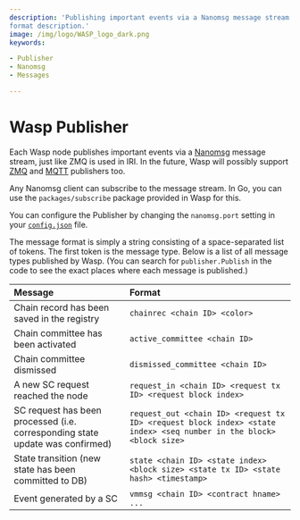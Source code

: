 ```yaml
---
description: 'Publishing important events via a Nanomsg message stream. Subscribing to a stream with a client. Message
format description.'
image: /img/logo/WASP_logo_dark.png
keywords:

- Publisher
- Nanomsg
- Messages

---
```


# Wasp Publisher

Each Wasp node publishes important events via a [Nanomsg](https://nanomsg.org/) message stream, just like ZMQ is used in
IRI. In the future, Wasp will possibly support [ZMQ](https://zeromq.org/) and [MQTT](https://mqtt.org/) publishers too.

Any Nanomsg client can subscribe to the message stream. In Go, you can use the `packages/subscribe` package provided in
Wasp for this.

You can configure the Publisher by changing the `nanomsg.port` setting in your 
[`config.json`](https://github.com/iotaledger/wasp/blob/develop/config.json) file.

The message format is simply a string consisting of a space-separated list of tokens. The first token is the message
type. Below is a list of all message types published by Wasp. (You can search for `publisher.Publish` in the code to see
the exact places where each message is published.)

| Message                                                                       | Format                                                                                                              |
|:------------------------------------------------------------------------------|:--------------------------------------------------------------------------------------------------------------------|
| Chain record has been saved in the registry                                   | `chainrec <chain ID> <color>`                                                                                       |
| Chain committee has been activated                                            | `active_committee <chain ID>`                                                                                       |
| Chain committee dismissed                                                     | `dismissed_committee <chain ID>`                                                                                    |
| A new SC request reached the node                                             | `request_in <chain ID> <request tx ID> <request block index>`                                                       |
| SC request has been processed (i.e. corresponding state update was confirmed) | `request_out <chain ID> <request tx ID> <request block index> <state index> <seq number in the block> <block size>` |
| State transition (new state has been committed to DB)                         | `state <chain ID> <state index> <block size> <state tx ID> <state hash> <timestamp>`                                |
| Event generated by a SC                                                       | `vmmsg <chain ID> <contract hname> ...`                                                                             |



